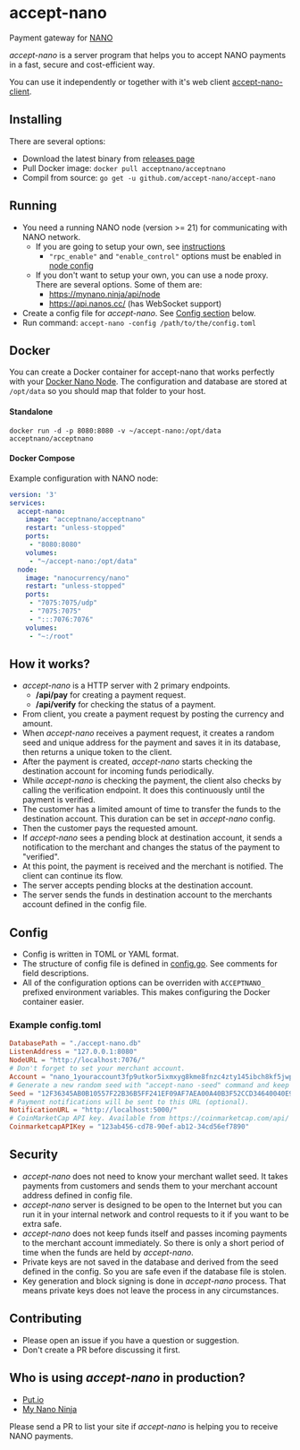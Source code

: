 # accept-nano

Payment gateway for [NANO](https://nano.org)

*accept-nano* is a server program that helps you to accept NANO payments in a fast, secure and cost-efficient way.

You can use it independently or together with it's web client [accept-nano-client](https://github.com/accept-nano/accept-nano-client).

## Installing

There are several options:
 - Download the latest binary from [releases page](https://github.com/accept-nano/accept-nano/releases)
 - Pull Docker image: `docker pull acceptnano/acceptnano`
 - Compil from source: `go get -u github.com/accept-nano/accept-nano`

## Running

 - You need a running NANO node (version >= 21) for communicating with NANO network.
   - If you are going to setup your own, see [instructions](https://docs.nano.org/running-a-node/node-setup/)
     - `"rpc_enable"` and `"enable_control"` options must be enabled in [node config](https://docs.nano.org/running-a-node/configuration/)
   - If you don't want to setup your own, you can use a node proxy. There are several options. Some of them are:
     - https://mynano.ninja/api/node
     - https://api.nanos.cc/ (has WebSocket support)
 - Create a config file for *accept-nano*. See [Config section](#config) below.
 - Run command: `accept-nano -config /path/to/the/config.toml`

## Docker

You can create a Docker container for accept-nano that works perfectly with your [Docker Nano Node](https://docs.nano.org/running-a-node/docker-management/).
The configuration and database are stored at `/opt/data` so you should map that folder to your host.

#### Standalone

    docker run -d -p 8080:8080 -v ~/accept-nano:/opt/data acceptnano/acceptnano

#### Docker Compose

Example configuration with NANO node:

```yaml
version: '3'
services:
  accept-nano:
    image: "acceptnano/acceptnano"
    restart: "unless-stopped"
    ports:
     - "8080:8080"
    volumes:
     - "~/accept-nano:/opt/data"
  node:
    image: "nanocurrency/nano"
    restart: "unless-stopped"
    ports:
     - "7075:7075/udp"
     - "7075:7075"
     - ":::7076:7076"
    volumes:
     - "~:/root"
```

## How it works?

 - *accept-nano* is a HTTP server with 2 primary endpoints.
   - **/api/pay** for creating a payment request.
   - **/api/verify** for checking the status of a payment.
 - From client, you create a payment request by posting the currency and amount.
 - When *accept-nano* receives a payment request, it creates a random seed and unique address for the payment and saves it in its database, then returns a unique token to the client.
 - After the payment is created, *accept-nano* starts checking the destination account for incoming funds periodically.
 - While *accept-nano* is checking the payment, the client also checks by calling the verification endpoint. It does this continuously until the payment is verified.
 - The customer has a limited amount of time to transfer the funds to the destination account. This duration can be set in *accept-nano* config.
 - Then the customer pays the requested amount.
 - If *accept-nano* sees a pending block at destination account, it sends a notification to the merchant and changes the status of the payment to "verified".
 - At this point, the payment is received and the merchant is notified. The client can continue its flow.
 - The server accepts pending blocks at the destination account.
 - The server sends the funds in destination account to the merchants account defined in the config file.

## Config

 - Config is written in TOML or YAML format.
 - The structure of config file is defined in [config.go](https://github.com/accept-nano/accept-nano/blob/master/config.go). See comments for field descriptions.
 - All of the configuration options can be overriden with `ACCEPTNANO_` prefixed environment variables. This makes configuring the Docker container easier.

### Example config.toml

```toml
DatabasePath = "./accept-nano.db"
ListenAddress = "127.0.0.1:8080"
NodeURL = "http://localhost:7076/"
# Don't forget to set your merchant account.
Account = "nano_1youraccount3fp9utkor5ixmxyg8kme8fnzc4zty145ibch8kf5jwpnzr3r"
# Generate a new random seed with "accept-nano -seed" command and keep it secret.
Seed = "12F36345AB0B10557F22B36B5FF241EF09AF7AEA00A40B3F52CCD34640040E92"
# Payment notifications will be sent to this URL (optional).
NotificationURL = "http://localhost:5000/"
# CoinMarketCap API key. Available from https://coinmarketcap.com/api/
CoinmarketcapAPIKey = "123ab456-cd78-90ef-ab12-34cd56ef7890"
```

## Security

 - *accept-nano* does not need to know your merchant wallet seed. It takes payments from customers and sends them to your merchant account address defined in config file.
 - *accept-nano* server is designed to be open to the Internet but you can run it in your internal network and control requests to it if you want to be extra safe.
 - *accept-nano* does not keep funds itself and passes incoming payments to the merchant account immediately. So there is only a short period of time when the funds are held by *accept-nano*.
 - Private keys are not saved in the database and derived from the seed defined in the config. So you are safe even if the database file is stolen.
 - Key generation and block signing is done in *accept-nano* process. That means private keys does not leave the process in any circumstances.

## Contributing

 - Please open an issue if you have a question or suggestion.
 - Don't create a PR before discussing it first.

## Who is using *accept-nano* in production?

 - [Put.io](https://put.io)
 - [My Nano Ninja](https://mynano.ninja)

Please send a PR to list your site if *accept-nano* is helping you to receive NANO payments.
